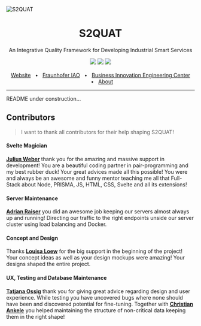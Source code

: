 ![S2QUAT](https://github.com/GeneralMine/GeneralMine/blob/master/static/logo-width.png)

<div align="center">
    <h1>S2QUAT</h1>
    <p>An Integrative Quality Framework for Developing Industrial Smart Services</p>
    <a href="https://github.com/GeneralMine/S2QUAT/actions"><img src="https://github.com/GeneralMine/S2QUAT/workflows/Test/badge.svg" /></a>
    <a href="https://github.com/GeneralMine/S2QUAT/releases"><img src="https://img.shields.io/github/package-json/v/generalmine/s2quat" /></a>
    <a href="https://github.com/GeneralMine/S2QUAT/commits/master"><img src="https://img.shields.io/github/last-commit/generalmine/s2quat" /></a>
    <br />
    <br />
    <a href="https://s2quat.raiser.dev/">Website</a>
    <span>&nbsp;&nbsp;•&nbsp;&nbsp;</span>
    <a href="https://www.iao.fraunhofer.de/">Fraunhofer IAO</a>
    <span>&nbsp;&nbsp;•&nbsp;&nbsp;</span>
    <a href="https://biec.iao.fraunhofer.de/">Business Innovation Engineering Center</a>
    <span>&nbsp;&nbsp;•&nbsp;&nbsp;</span>
    <a href="https://s2quat.raiser.dev/about">About</a>
    <br />
    <hr />
</div>

README under construction...

## Contributors
> I want to thank all contributors for their help shaping S2QUAT!

#### Svelte Magician
[**Julius Weber**](https://github.com/ciearius) thank you for the amazing and massive support in development! You are a beautiful coding partner in pair-programming and my best rubber duck! Your great advices made all this possible! You were and always be an awesome and funny mentor teaching me all that Full-Stack about Node, PRISMA, JS, HTML, CSS, Svelte and all its extensions!

#### Server Maintenance
[**Adrian Raiser**](https://github.com/raisierer) you did an awesome job keeping our servers almost always up and running! Directing our traffic to the right endpoints unside our server cluster using load balancing and Docker.

#### Concept and Design
Thanks [**Louisa Loew**](https://de.linkedin.com/in/louisa-loew-73a55a176) for the big support in the beginning of the project! Your concept ideas as well as your design mockups were amazing! Your designs shaped the entire project.

#### UX, Testing and Database Maintenance
[**Tatjana Ossig**](https://github.com/TADDII) thank you for giving great advice regarding design and user experience. While testing you have uncovered bugs where none should have been and discovered potential for fine-tuning. Together with [**Christian Ankele**](https://www.instagram.com/chrisnkle/) you helped maintaining the structure of non-critical data keeping them in the right shape!
